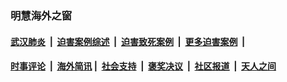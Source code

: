 
### 明慧海外之窗

####  [武汉肺炎](indexes/365.md?t=02241600) &nbsp;|&nbsp;  [迫害案例综述](indexes/328.md?t=02241600) &nbsp;|&nbsp; [迫害致死案例](indexes/277.md?t=02241600)  &nbsp;|&nbsp; [更多迫害案例](indexes/81.md?t=02241600)  &nbsp;|&nbsp; 
####  [时事评论](indexes/19.md?t=02241600) &nbsp;|&nbsp; [海外简讯](indexes/245.md?t=02241600)&nbsp;|&nbsp;  [社会支持](indexes/140.md?t=02241600) &nbsp;|&nbsp; [褒奖决议](indexes/282.md?t=02241600) &nbsp;|&nbsp; [社区报道](indexes/91.md?t=02241600)  &nbsp;|&nbsp; [天人之间](indexes/78.md?t=02241600) 

